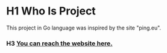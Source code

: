 # H1 Who Is Project #
This project in Go language was inspired by the site "ping.eu".    

### H3 [You can reach the website here.](https://kubraakkaya.com.tr/)
